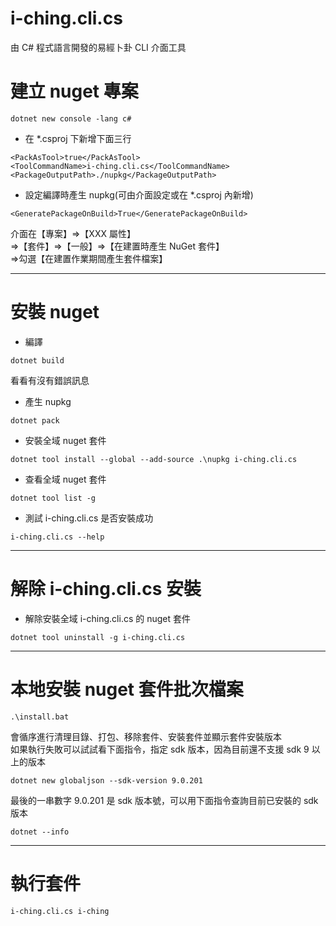 # i-ching.cli.cs
由 C# 程式語言開發的易經卜卦 CLI 介面工具

# 建立 nuget 專案
```bash=
dotnet new console -lang c#
```
- 在 *.csproj 下新增下面三行
```xml=
<PackAsTool>true</PackAsTool>
<ToolCommandName>i-ching.cli.cs</ToolCommandName>
<PackageOutputPath>./nupkg</PackageOutputPath>
```
- 設定編譯時產生 nupkg(可由介面設定或在 *.csproj 內新增)
```xml=
<GeneratePackageOnBuild>True</GeneratePackageOnBuild>
```
介面在【專案】=>【XXX 屬性】  
    =>【套件】=>【一般】=>【在建置時產生 NuGet 套件】  
    =>勾選【在建置作業期間產生套件檔案】 


---

# 安裝 nuget
- 編譯
```bash=
dotnet build
```
看看有沒有錯誤訊息
- 產生 nupkg
```bash=
dotnet pack
```
- 安裝全域 nuget 套件
```bash=
dotnet tool install --global --add-source .\nupkg i-ching.cli.cs
```
- 查看全域 nuget 套件
```bash=
dotnet tool list -g
```
- 測試 i-ching.cli.cs 是否安裝成功 
```bash=
i-ching.cli.cs --help
```

---

# 解除 i-ching.cli.cs 安裝
- 解除安裝全域 i-ching.cli.cs 的 nuget 套件
```bash=
dotnet tool uninstall -g i-ching.cli.cs
```

---

# 本地安裝 nuget 套件批次檔案
```bash=
.\install.bat
```
會循序進行清理目錄、打包、移除套件、安裝套件並顯示套件安裝版本  
如果執行失敗可以試試看下面指令，指定 sdk 版本，因為目前還不支援 sdk 9 以上的版本
 ```bash=
dotnet new globaljson --sdk-version 9.0.201
```
最後的一串數字 9.0.201 是 sdk 版本號，可以用下面指令查詢目前已安裝的 sdk 版本
 ```bash=
dotnet --info
```

---

# 執行套件
```bash=
i-ching.cli.cs i-ching
```

